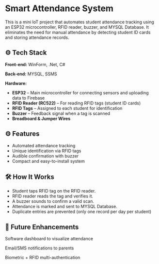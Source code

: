 
# Smart Attendance System 

This is a mini IoT project that automates student attendance tracking using an ESP32 microcontroller, RFID reader, buzzer, and MYSQL Database. It eliminates the need for manual attendance by detecting student ID cards and storing attendance records.



## ⚙️ Tech Stack

**Front-end:** WinForm, .Net, C#

**Back-end:** MYSQL, SSMS

**Hardware:** 
- **ESP32** – Main microcontroller for connecting sensors and uploading data to Firebase
- **RFID Reader (RC522)** – For reading RFID tags (student ID cards)
- **RFID Tags** – Assigned to each student for identification
- **Buzzer** – Feedback signal when a tag is scanned
- **Breadboard & Jumper Wires**

## ⚙️ Features

- Automated attendance tracking
- Unique identification via RFID tags
- Audible confirmation with buzzer
- Compact and easy-to-install system

## 🛠️ How It Works

-  Student taps RFID tag on the RFID reader.
-  RFID reader reads the tag and verifies it.
-  A buzzer sounds to confirm a valid scan.
-  Attendance is marked and sent to MYSQL Database.
-  Duplicate entries are prevented (only one record per day per student)


## 📅 Future Enhancements
Software dashboard to visualize attendance

Email/SMS notifications to parents

Biometric + RFID multi-authentication

